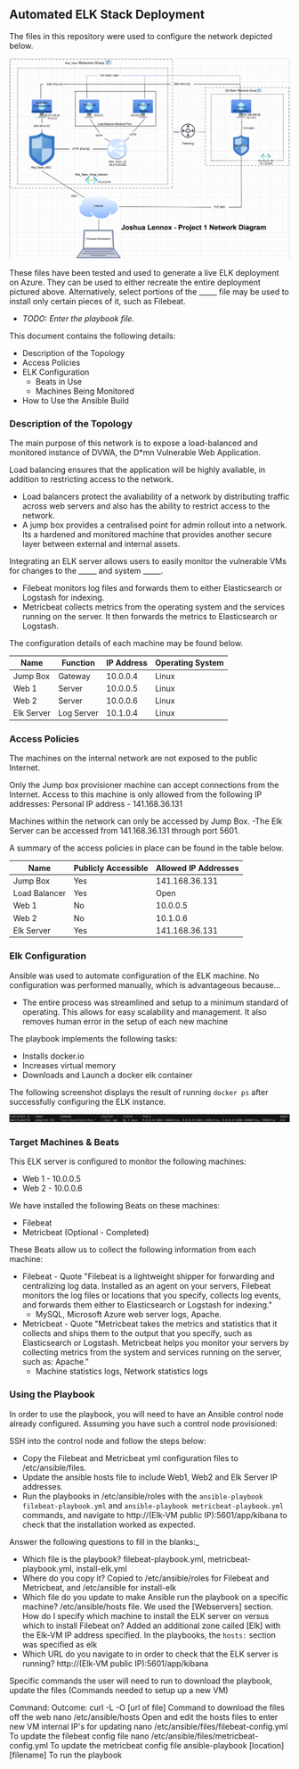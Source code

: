 ## Automated ELK Stack Deployment

The files in this repository were used to configure the network depicted below.

![alt text](https://github.com/JoshuaLennox/CybersecWeek13HW/blob/main/Images/Network_Diagram.png)

These files have been tested and used to generate a live ELK deployment on Azure. They can be used to either recreate the entire deployment pictured above. Alternatively, select portions of the _____ file may be used to install only certain pieces of it, such as Filebeat.

  - _TODO: Enter the playbook file._

This document contains the following details:
- Description of the Topology
- Access Policies
- ELK Configuration
  - Beats in Use
  - Machines Being Monitored
- How to Use the Ansible Build

### Description of the Topology

The main purpose of this network is to expose a load-balanced and monitored instance of DVWA, the D*mn Vulnerable Web Application.

Load balancing ensures that the application will be highly avaliable, in addition to restricting access to the network.
- Load balancers protect the avaliability of a network by distributing traffic across web servers and also has the ability to restrict access to the network.  
- A jump box provides a centralised point for admin rollout into a network. Its a hardened and monitored machine that provides another secure layer between external and internal assets.

Integrating an ELK server allows users to easily monitor the vulnerable VMs for changes to the _____ and system _____.
- Filebeat monitors log files and forwards them to either Elasticsearch or Logstash for indexing.
- Metricbeat collects metrics from the operating system and the services running on the server. It then forwards the metrics to Elasticsearch or Logstash.

The configuration details of each machine may be found below.

| Name       | Function   | IP Address | Operating System |
|------------|------------|------------|------------------|
| Jump Box   | Gateway    | 10.0.0.4   | Linux            |
| Web 1      | Server     | 10.0.0.5   | Linux            |
| Web 2      | Server     | 10.0.0.6   | Linux            |
| Elk Server | Log Server | 10.1.0.4   | Linux            |

### Access Policies

The machines on the internal network are not exposed to the public Internet. 

Only the Jump box provisioner machine can accept connections from the Internet. Access to this machine is only allowed from the following IP addresses: 
Personal IP address - 141.168.36.131

Machines within the network can only be accessed by Jump Box.
-The Elk Server can be accessed from 141.168.36.131 through port 5601.

A summary of the access policies in place can be found in the table below.

| Name          | Publicly Accessible | Allowed IP Addresses |
|---------------|---------------------|----------------------|
| Jump Box      | Yes                 | 141.168.36.131       |
| Load Balancer | Yes                 | Open                 |
| Web 1         | No                  | 10.0.0.5             |
| Web 2         | No                  | 10.1.0.6             |
| Elk Server    | Yes                 | 141.168.36.131       |

### Elk Configuration

Ansible was used to automate configuration of the ELK machine. No configuration was performed manually, which is advantageous because...
- The entire process was streamlined and setup to a minimum standard of operating. This allows for easy scalability and management. It also removes human error in the setup of each new machine

The playbook implements the following tasks:
- Installs docker.io
- Increases virtual memory
- Downloads and Launch a docker elk container

The following screenshot displays the result of running `docker ps` after successfully configuring the ELK instance.

![alt text](https://github.com/JoshuaLennox/CybersecWeek13HW/blob/main/Images/dockerpsoutput.png?raw=true)

### Target Machines & Beats
This ELK server is configured to monitor the following machines:
- Web 1 - 10.0.0.5
- Web 2 - 10.0.0.6

We have installed the following Beats on these machines:
- Filebeat
- Metricbeat (Optional - Completed)

These Beats allow us to collect the following information from each machine:
- Filebeat - Quote "Filebeat is a lightweight shipper for forwarding and centralizing log data. Installed as an agent on your servers, Filebeat monitors the log files or locations that you specify, collects log events, and forwards them either to Elasticsearch or Logstash for indexing."
   - MySQL, Microsoft Azure web server logs, Apache.
- Metricbeat - Quote "Metricbeat takes the metrics and statistics that it collects and ships them to the output that you specify, such as Elasticsearch or Logstash. Metricbeat helps you monitor your servers by collecting metrics from the system and services running on the server, such as: Apache."
   - Machine statistics logs, Network statistics logs

### Using the Playbook
In order to use the playbook, you will need to have an Ansible control node already configured. Assuming you have such a control node provisioned: 

SSH into the control node and follow the steps below:
- Copy the Filebeat and Metricbeat yml configuration files to /etc/ansible/files.
- Update the ansible hosts file to include Web1, Web2 and Elk Server IP addresses.
- Run the playbooks in /etc/ansible/roles with the `ansible-playbook filebeat-playbook.yml` and `ansible-playbook metricbeat-playbook.yml` commands, and navigate to http://(Elk-VM public IP):5601/app/kibana to check that the installation worked as expected.

Answer the following questions to fill in the blanks:_
- Which file is the playbook? filebeat-playbook.yml, metricbeat-playbook.yml, install-elk.yml 
- Where do you copy it? Copied to /etc/ansible/roles for Filebeat and Metricbeat, and /etc/ansible for install-elk
- Which file do you update to make Ansible run the playbook on a specific machine? /etc/ansible/hosts file. We used the [Webservers] section. How do I specify which machine to install the ELK server on versus which to install Filebeat on? Added an additional zone called [Elk] with the Elk-VM IP address specified. In the playbooks, the `hosts:` section was specified as elk
- Which URL do you navigate to in order to check that the ELK server is running? http://(Elk-VM public IP):5601/app/kibana
 
Specific commands the user will need to run to download the playbook, update the files (Commands needed to setup up a new VM)

Command:                                                                 Outcome:
curl -L -O [url of file]                                                 Command to download the files off the web
nano /etc/ansible/hosts                                                  Open and edit the hosts files to enter new VM internal IP's for updating
nano /etc/ansible/files/filebeat-config.yml                              To update the filebeat config file
nano /etc/ansible/files/metricbeat-config.yml                            To update the metricbeat config file
ansible-playbook [location][filename]                                    To run the playbook
